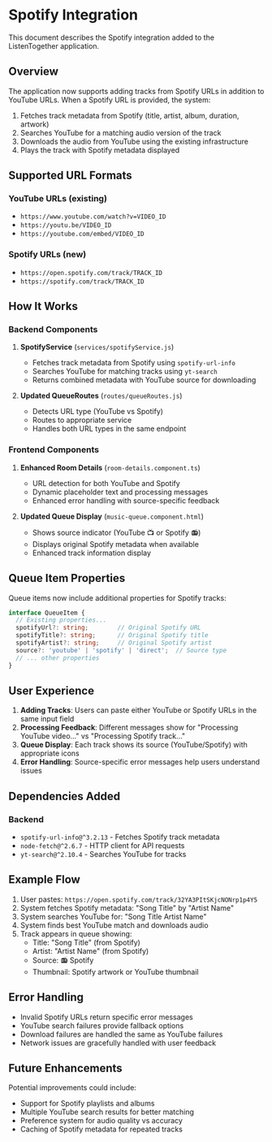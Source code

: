 # Spotify Integration

This document describes the Spotify integration added to the ListenTogether application.

## Overview

The application now supports adding tracks from Spotify URLs in addition to YouTube URLs. When a Spotify URL is provided, the system:

1. Fetches track metadata from Spotify (title, artist, album, duration, artwork)
2. Searches YouTube for a matching audio version of the track
3. Downloads the audio from YouTube using the existing infrastructure
4. Plays the track with Spotify metadata displayed

## Supported URL Formats

### YouTube URLs (existing)
- `https://www.youtube.com/watch?v=VIDEO_ID`
- `https://youtu.be/VIDEO_ID`
- `https://youtube.com/embed/VIDEO_ID`

### Spotify URLs (new)
- `https://open.spotify.com/track/TRACK_ID`
- `https://spotify.com/track/TRACK_ID`

## How It Works

### Backend Components

1. **SpotifyService** (`services/spotifyService.js`)
   - Fetches track metadata from Spotify using `spotify-url-info`
   - Searches YouTube for matching tracks using `yt-search`
   - Returns combined metadata with YouTube source for downloading

2. **Updated QueueRoutes** (`routes/queueRoutes.js`)
   - Detects URL type (YouTube vs Spotify)
   - Routes to appropriate service
   - Handles both URL types in the same endpoint

### Frontend Components

1. **Enhanced Room Details** (`room-details.component.ts`)
   - URL detection for both YouTube and Spotify
   - Dynamic placeholder text and processing messages
   - Enhanced error handling with source-specific feedback

2. **Updated Queue Display** (`music-queue.component.html`)
   - Shows source indicator (YouTube 📺 or Spotify 📻)
   - Displays original Spotify metadata when available
   - Enhanced track information display

## Queue Item Properties

Queue items now include additional properties for Spotify tracks:

```typescript
interface QueueItem {
  // Existing properties...
  spotifyUrl?: string;        // Original Spotify URL
  spotifyTitle?: string;      // Original Spotify title
  spotifyArtist?: string;     // Original Spotify artist
  source?: 'youtube' | 'spotify' | 'direct';  // Source type
  // ... other properties
}
```

## User Experience

1. **Adding Tracks**: Users can paste either YouTube or Spotify URLs in the same input field
2. **Processing Feedback**: Different messages show for "Processing YouTube video..." vs "Processing Spotify track..."
3. **Queue Display**: Each track shows its source (YouTube/Spotify) with appropriate icons
4. **Error Handling**: Source-specific error messages help users understand issues

## Dependencies Added

### Backend
- `spotify-url-info@^3.2.13` - Fetches Spotify track metadata
- `node-fetch@^2.6.7` - HTTP client for API requests
- `yt-search@^2.10.4` - Searches YouTube for tracks

## Example Flow

1. User pastes: `https://open.spotify.com/track/32YA3PItSKjcNONrp1p4Y5`
2. System fetches Spotify metadata: "Song Title" by "Artist Name"
3. System searches YouTube for: "Song Title Artist Name"
4. System finds best YouTube match and downloads audio
5. Track appears in queue showing:
   - Title: "Song Title" (from Spotify)
   - Artist: "Artist Name" (from Spotify) 
   - Source: 📻 Spotify
   - Thumbnail: Spotify artwork or YouTube thumbnail

## Error Handling

- Invalid Spotify URLs return specific error messages
- YouTube search failures provide fallback options
- Download failures are handled the same as YouTube failures
- Network issues are gracefully handled with user feedback

## Future Enhancements

Potential improvements could include:
- Support for Spotify playlists and albums
- Multiple YouTube search results for better matching
- Preference system for audio quality vs accuracy
- Caching of Spotify metadata for repeated tracks
